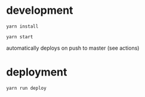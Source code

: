 # development

`yarn install`

`yarn start`

automatically deploys on push to master (see actions)

# deployment

`yarn run deploy`
